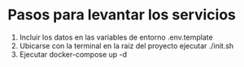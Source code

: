 # Pasos para levantar los servicios

1. Incluir los datos en las variables de entorno .env.template
1. Ubicarse con la terminal en la raiz del proyecto ejecutar ./init.sh
1. Ejecutar docker-compose up -d